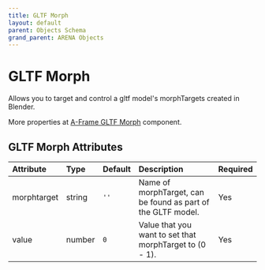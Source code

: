 ```yaml
---
title: GLTF Morph
layout: default
parent: Objects Schema
grand_parent: ARENA Objects
---
```


<!--CAUTION: This file is autogenerated from https://github.com/arenaxr/arena-schemas. Changes made here may be overwritten.-->


GLTF Morph
==========


Allows you to target and control a gltf model's morphTargets created in Blender.

More properties at <a href='https://github.com/elbobo/aframe-gltf-morph-component'>A-Frame GLTF Morph</a> component.

GLTF Morph Attributes
----------------------

|Attribute|Type|Default|Description|Required|
| :--- | :--- | :--- | :--- | :--- |
|morphtarget|string|```''```|Name of morphTarget, can be found as part of the GLTF model.|Yes|
|value|number|```0```|Value that you want to set that morphTarget to (0 - 1).|Yes|
